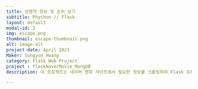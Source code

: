 ```yaml
---
title: 상영작 정보 및 순위 보기
subtitle: Phython // Flask
layout: default
modal-id: 3
img: escape.png
thumbnail: escape-thumbnail.png
alt: image-alt
project-date: April 2021
Maker: Sungyun Hwang
category: Flask Web Project
project : flaskNaverMovie_MongDB
description: 이 프로젝트는 네이버 영화 사이트에서 필요한 정보를 크롤링하여 Flask 프레임워크로 구현한 웹사이트입니다.

---
```


